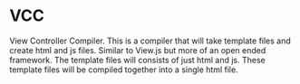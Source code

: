 # VCC
View Controller Compiler. This is a compiler that will take template files and create html and js files. Similar to View.js but more of an open ended framework. The template files will consists of just html and js. These template files will be compiled together into a single html file. 
